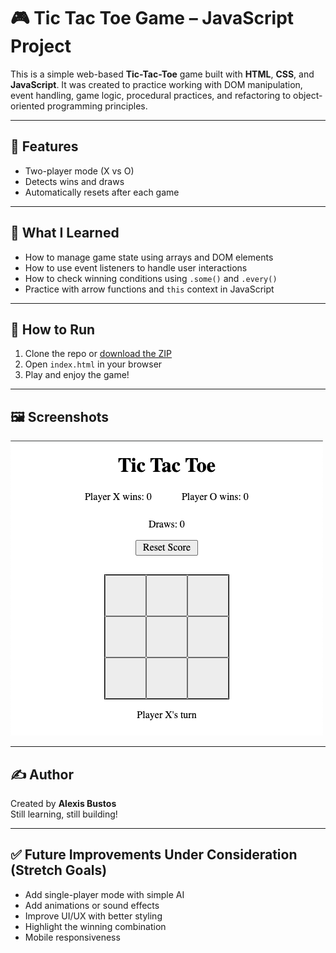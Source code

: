 # 🎮 Tic Tac Toe Game – JavaScript Project

This is a simple web-based **Tic-Tac-Toe** game built with **HTML**, **CSS**, and **JavaScript**. It was created to practice working with DOM manipulation, event handling, game logic, procedural practices, and refactoring to object-oriented programming principles.

---

## 📌 Features

- Two-player mode (X vs O)  
- Detects wins and draws  
- Automatically resets after each game   

---

## 🧠 What I Learned

- How to manage game state using arrays and DOM elements  
- How to use event listeners to handle user interactions  
- How to check winning conditions using `.some()` and `.every()`  
- Practice with arrow functions and `this` context in JavaScript  

---

## 🚀 How to Run

1. Clone the repo or [download the ZIP](https://github.com/your-username/your-repo-name/archive/refs/heads/main.zip)
2. Open `index.html` in your browser
3. Play and enjoy the game!

---

## 🖼️ Screenshots 

![Alt text](img/tictactoe.png)

---

## ✍️ Author

Created by **Alexis Bustos**  
Still learning, still building!

---

## ✅ Future Improvements Under Consideration (Stretch Goals)

- Add single-player mode with simple AI  
- Add animations or sound effects  
- Improve UI/UX with better styling  
- Highlight the winning combination  
- Mobile responsiveness 